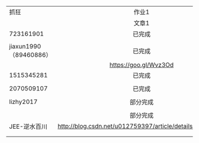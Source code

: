 |                      |                       |      |      |      |      |
| -------------------- | :-------------------: | ---- | ---- | ---- | ---- |
| 抓狂                   |          作业1          |      |      |      |      |
|                      |          文章1          |      |      |      |      |
| 723161901            |          已完成          |      |      |      |      |
|                      |                       |      |      |      |      |
| jiaxun1990（89460886） |          已完成          |      |      |      |      |
|                      | https://goo.gl/Wvz3Od |      |      |      |      |
| 1515345281           |          已完成          |      |      |      |      |
|                      |                       |      |      |      |      |
| 2070509107           |          已完成          |      |      |      |      |
|                      |                       |      |      |      |      |
| lizhy2017            |         部分完成          |      |      |      |      |
|                      |                       |      |      |      |      |
|                      |         部分完成              |      |      |      |      |
|  JEE-逆水百川                    |http://blog.csdn.net/u012759397/article/details/61618612                       |      |      |      |      |
|                      |                       |      |      |      |      |
|                      |                       |      |      |      |      |
